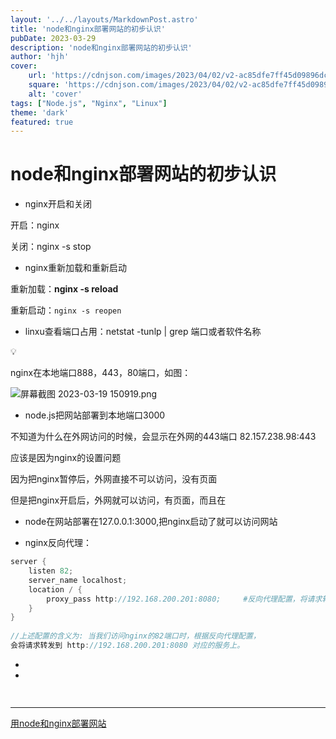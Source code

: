 ```yaml
---
layout: '../../layouts/MarkdownPost.astro'
title: 'node和nginx部署网站的初步认识'
pubDate: 2023-03-29
description: 'node和nginx部署网站的初步认识'
author: 'hjh'
cover:
    url: 'https://cdnjson.com/images/2023/04/02/v2-ac85dfe7ff45d09896dc6078dc51971f_r.jpg'
    square: 'https://cdnjson.com/images/2023/04/02/v2-ac85dfe7ff45d09896dc6078dc51971f_r.jpg'
    alt: 'cover'
tags: ["Node.js", "Nginx", "Linux"]  
theme: 'dark'   
featured: true
---
```


# node和nginx部署网站的初步认识

- nginx开启和关闭

开启：nginx

关闭：nginx -s stop

- nginx重新加载和重新启动

重新加载：**nginx -s reload**

重新启动：`nginx -s reopen`

- linxu查看端口占用：netstat -tunlp | grep 端口或者软件名称

<aside>
💡

</aside>

nginx在本地端口888，443，80端口，如图：

![屏幕截图 2023-03-19 150919.png](node%E5%92%8Cnginx%E9%83%A8%E7%BD%B2%E7%BD%91%E7%AB%99%E7%9A%84%E5%88%9D%E6%AD%A5%E8%AE%A4%E8%AF%86%206527a660647e47e8aa4ea1184668ff90/%25E5%25B1%258F%25E5%25B9%2595%25E6%2588%25AA%25E5%259B%25BE_2023-03-19_150919.png)

- node.js把网站部署到本地端口3000

不知道为什么在外网访问的时候，会显示在外网的443端口  82.157.238.98:443

应该是因为nginx的设置问题

因为把nginx暂停后，外网直接不可以访问，没有页面

但是把nginx开启后，外网就可以访问，有页面，而且在

- node在网站部署在127.0.0.1:3000,把nginx启动了就可以访问网站

- nginx反向代理：

```c
server {
    listen 82;
    server_name localhost;
    location / {
        proxy_pass http://192.168.200.201:8080;     #反向代理配置，将请求转发到指定服务
    }
}
 
//上述配置的含义为: 当我们访问nginx的82端口时，根据反向代理配置，
会将请求转发到 http://192.168.200.201:8080 对应的服务上。
```

- 
- 

```jsx
 
```

---

[用node和nginx部署网站](https://www.notion.so/node-nginx-df015bac2bcb45fdb9798329bbc9f7b6)
